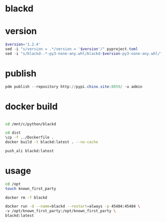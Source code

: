 # blackd

# version
```powershell
$version='1.2.4'
sed -i "s/version = .*/version = '$version'/" pyproject.toml
sed -i "s/blackd-.*-py3-none-any.whl/blackd-$version-py3-none-any.whl/" Dockerfile
```

# publish
```powershell
pdm publish --repository http://pypi.chinx.site:8059/ -u admin
```

# docker build
```bash

cd /mnt/c/python/blackd

cd dist
\cp -f ../Dockerfile .
docker build -t blackd:latest . --no-cache

push_ali blackd:latest
```


# usage
```bash
cd /opt
touch known_first_party

docker rm -f blackd

docker run -d --name=blackd --restart=always -p 45484:45484 \
-v /opt/known_first_party:/opt/known_first_party \
blackd:latest
```